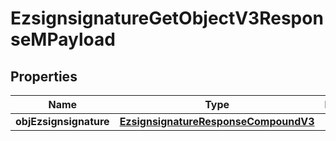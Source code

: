 

# EzsignsignatureGetObjectV3ResponseMPayload

## Properties

Name | Type | Description | Notes
------------ | ------------- | ------------- | -------------
**objEzsignsignature** | [**EzsignsignatureResponseCompoundV3**](EzsignsignatureResponseCompoundV3.md) |  | 




